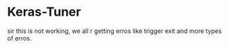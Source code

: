 # Keras-Tuner

sir this is not working, we all r getting erros
like trigger exit and more types of erros.
